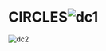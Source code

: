 # CIRCLES![dc1](https://user-images.githubusercontent.com/88343647/157418931-03c5b7cc-2476-4036-80f8-7ab52bb30e9c.png)
![dc2](https://user-images.githubusercontent.com/88343647/157418936-24f45f5e-10a7-4b89-abf9-299eb793fcf6.png)
